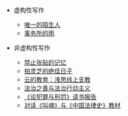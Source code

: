 <!-- _sidebar.md -->

* 虚构性写作
	* [唯一的陌生人](/articles/stranger.md)
	* [事务所的雨](/articles/rain.md)

* 非虚构性写作
	* [禁止张贴的记忆](/articles/memo.md)
	* [拍灵芝的绝佳日子](/articles/perfect-day.md)
	* [云的教育：浅思线上支教](/articles/cloud-edu.md)
	* [法治之善与法治行动主义](/articles/law-act.md)
	* [《论犯罪与刑罚》读书报告](/articles/on-crime.md)
	* [对读《叫魂》与《中国法律史》教材](/articles/soulstealers.md)